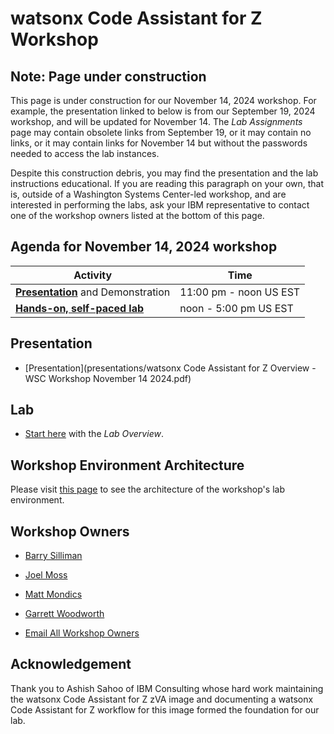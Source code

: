 # watsonx Code Assistant for Z Workshop

## Note: Page under construction
This page is under construction for our November 14, 2024 workshop.  For example, the presentation linked to below is from our September 19, 2024 workshop, and will be updated for November 14.    The *Lab Assignments* page may contain obsolete links from September 19, or it may contain no links, or it may contain links for November 14 but without the passwords needed to access the lab instances.

Despite this construction debris, you may find the presentation and the lab instructions educational.  If you are reading this paragraph on your own, that is, outside of a Washington Systems Center-led workshop, and are interested in performing the labs, ask your IBM representative to contact one of the workshop owners listed at the bottom of this page.

## Agenda for November 14, 2024 workshop

| Activity       | Time     | 
| ---                  | ---           |
| [**Presentation**](#presentation) and Demonstration             | 11:00 pm - noon US EST   |
| [**Hands-on, self-paced lab**](#lab)           | noon - 5:00 pm US EST      |

## Presentation

* [Presentation](presentations/watsonx Code Assistant for Z Overview - WSC Workshop November 14 2024.pdf)

## Lab

* [Start here](labs/overview.md) with the *Lab Overview*.

## Workshop Environment Architecture

Please visit [this page](workshop-architecture.md) to see the architecture of the workshop's lab environment.

## Workshop Owners

* [Barry Silliman](mailto:silliman@us.ibm.com)
* [Joel Moss](mailto:jmoss@us.ibm.com)
* [Matt Mondics](mailto:matt.mondics@ibm.com)
* [Garrett Woodworth](mailto:garrett.lee.woodworth@ibm.com)

* [Email All Workshop Owners](mailto:silliman@us.ibm.com,jmoss@us.ibm.com,matt.mondics@ibm.com,garrett.lee.woodworth@ibm.com)

## Acknowledgement

Thank you to Ashish Sahoo of IBM Consulting whose hard work maintaining the watsonx Code Assistant for Z zVA image and documenting a watsonx Code Assistant for Z workflow for this image formed the foundation for our lab.
